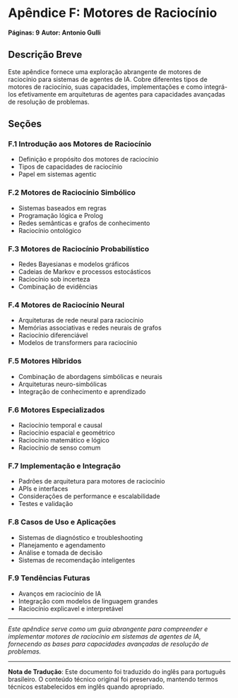 # Apêndice F: Motores de Raciocínio

**Páginas: 9**
**Autor: Antonio Gulli**

## Descrição Breve

Este apêndice fornece uma exploração abrangente de motores de raciocínio para sistemas de agentes de IA. Cobre diferentes tipos de motores de raciocínio, suas capacidades, implementações e como integrá-los efetivamente em arquiteturas de agentes para capacidades avançadas de resolução de problemas.

## Seções

### F.1 Introdução aos Motores de Raciocínio
- Definição e propósito dos motores de raciocínio
- Tipos de capacidades de raciocínio
- Papel em sistemas agentic

### F.2 Motores de Raciocínio Simbólico
- Sistemas baseados em regras
- Programação lógica e Prolog
- Redes semânticas e grafos de conhecimento
- Raciocínio ontológico

### F.3 Motores de Raciocínio Probabilístico
- Redes Bayesianas e modelos gráficos
- Cadeias de Markov e processos estocásticos
- Raciocínio sob incerteza
- Combinação de evidências

### F.4 Motores de Raciocínio Neural
- Arquiteturas de rede neural para raciocínio
- Memórias associativas e redes neurais de grafos
- Raciocínio diferenciável
- Modelos de transformers para raciocínio

### F.5 Motores Híbridos
- Combinação de abordagens simbólicas e neurais
- Arquiteturas neuro-simbólicas
- Integração de conhecimento e aprendizado

### F.6 Motores Especializados
- Raciocínio temporal e causal
- Raciocínio espacial e geométrico
- Raciocínio matemático e lógico
- Raciocínio de senso comum

### F.7 Implementação e Integração
- Padrões de arquitetura para motores de raciocínio
- APIs e interfaces
- Considerações de performance e escalabilidade
- Testes e validação

### F.8 Casos de Uso e Aplicações
- Sistemas de diagnóstico e troubleshooting
- Planejamento e agendamento
- Análise e tomada de decisão
- Sistemas de recomendação inteligentes

### F.9 Tendências Futuras
- Avanços em raciocínio de IA
- Integração com modelos de linguagem grandes
- Raciocínio explicavel e interpretável

---

*Este apêndice serve como um guia abrangente para compreender e implementar motores de raciocínio em sistemas de agentes de IA, fornecendo as bases para capacidades avançadas de resolução de problemas.*

---

**Nota de Tradução**: Este documento foi traduzido do inglês para português brasileiro. O conteúdo técnico original foi preservado, mantendo termos técnicos estabelecidos em inglês quando apropriado.